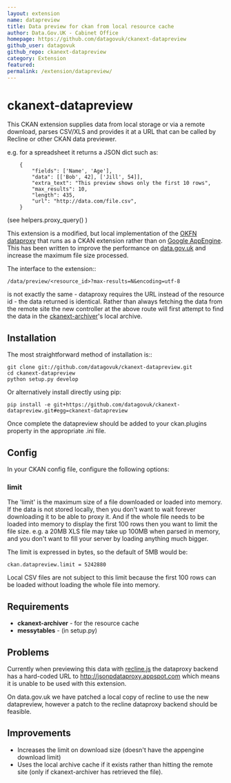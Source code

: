 ```yaml
---
layout: extension
name: datapreview
title: Data preview for ckan from local resource cache
author: Data.Gov.UK - Cabinet Office
homepage: https://github.com/datagovuk/ckanext-datapreview
github_user: datagovuk
github_repo: ckanext-datapreview
category: Extension
featured: 
permalink: /extension/datapreview/
---
```



# ckanext-datapreview

This CKAN extension supplies data from local storage or via a remote download, parses CSV/XLS and provides it at a URL that can be called by Recline or other CKAN data previewer.

e.g. for a spreadsheet it returns a JSON dict such as:

        {
            "fields": ['Name', 'Age'],
            "data": [['Bob', 42], ['Jill', 54]],
            "extra_text": "This preview shows only the first 10 rows",
            "max_results": 10,
            "length": 435,
            "url": "http://data.com/file.csv",
        }

(see helpers.proxy_query() )

This extension is a modified, but local implementation of the [OKFN dataproxy](https://github.com/okfn/dataproxy) that runs as a CKAN extension rather than on [Google AppEngine](http://jsonpdataproxy.appspot.com). This has been written to improve the performance on [data.gov.uk](data.gov.uk) and increase the maximum file size processed.

The interface to the extension::

    /data/preview/<resource_id>?max-results=N&encoding=utf-8

is not exactly the same - dataproxy requires the URL instead of the resource id - the data returned is identical. Rather than always fetching the data from the remote site the new controller at the above route will first attempt to find the data in the [ckanext-archiver](https://github.com/okfn/ckanext-archiver)'s local archive.

## Installation

The most straightforward method of installation is::

    git clone git://github.com/datagovuk/ckanext-datapreview.git
    cd ckanext-datapreview
    python setup.py develop

Or alternatively install directly using pip:

    pip install -e git+https://github.com/datagovuk/ckanext-datapreview.git#egg=ckanext-datapreview

Once complete the datapreview should be added to your ckan.plugins property in the appropriate .ini file.

## Config

In your CKAN config file, configure the following options:

### limit

The 'limit' is the maximum size of a file downloaded or loaded into memory. If the data is not stored locally, then you don't want to wait forever downloading it to be able to proxy it. And if the whole file needs to be loaded into memory to display the first 100 rows then you want to limit the file size. e.g. a 20MB XLS file may take up 100MB when parsed in memory, and you don't want to fill your server by loading anything much bigger. 

The limit is expressed in bytes, so the default of 5MB would be:

    ckan.datapreview.limit = 5242880

Local CSV files are not subject to this limit because the first 100 rows can be loaded without loading the whole file into memory.

## Requirements

* __ckanext-archiver__ - for the resource cache
* __messytables__ - (in setup.py)


## Problems

Currently when previewing this data with [recline.js](reclinejs.com) the dataproxy backend has a hard-coded URL to http://jsonpdataproxy.appspot.com which means it is unable to be used with this extension.

On data.gov.uk we have patched a local copy of recline to use the new datapreview, however a patch to the recline dataproxy backend should be feasible.

## Improvements

* Increases the limit on download size (doesn't have the appengine download limit)
* Uses the local archive cache if it exists rather than hitting the remote site (only if ckanext-archiver has retrieved the file).



